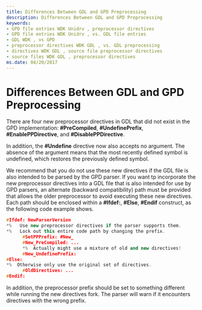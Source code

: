 ```yaml
---
title: Differences Between GDL and GPD Preprocessing
description: Differences Between GDL and GPD Preprocessing
keywords:
- GPD file entries WDK Unidrv , preprocessor directives
- GPD file entries WDK Unidrv , vs. GDL file entries
- GDL WDK , vs GPD
- preprocessor directives WDK GDL , vs. GDL preprocessing
- directives WDK GDL , source file preprocessor directives
- source files WDK GDL , preprocessor directives
ms.date: 04/20/2017
---
```


# Differences Between GDL and GPD Preprocessing


There are four new preprocessor directives in GDL that did not exist in the GPD implementation: **\#PreCompiled**, **\#UndefinePrefix**, **\#EnablePPDirective**, and **\#DisablePPDirective**.

In addition, the **\#Undefine** directive now also accepts no argument. The absence of the argument means that the most recently defined symbol is undefined, which restores the previously defined symbol.

We recommend that you do not use these new directives if the GDL file is also intended to be parsed by the GPD parser. If you want tp incorporate the new preprocessor directives into a GDL file that is also intended for use by GPD parsers, an alternate (backward compatibility) path must be provided that allows the older preprocessor to avoid executing these new directives. Each path should be enclosed within a **\#Ifdef:**, **\#Else**, **\#Endif** construct, as the following code example shows.

```cpp
#Ifdef: NewParserVersion
*%   Use new preprocessor directives if the parser supports them.
*%   Lock out this entire code path by changing the prefix.
      #SetPPPrefix: #New_
      #New_PreCompiled: ...
      *%  Actually might use a mixture of old and new directives!
      #New_UndefinePrefix:
#Else:
*%  Otherwise only use the original set of directives.
      #OldDirectives: ...
#Endif:
```

In addition, the preprocessor prefix should be set to something different while running the new directives fork. The parser will warn if it encounters directives with the wrong prefix.

 

 




